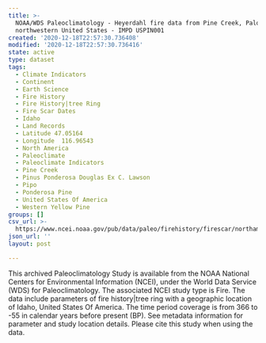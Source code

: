 ```yaml
---
title: >-
  NOAA/WDS Paleoclimatology - Heyerdahl fire data from Pine Creek, Palouse
  northwestern United States - IMPD USPIN001
created: '2020-12-18T22:57:30.736408'
modified: '2020-12-18T22:57:30.736416'
state: active
type: dataset
tags:
  - Climate Indicators
  - Continent
  - Earth Science
  - Fire History
  - Fire History|tree Ring
  - Fire Scar Dates
  - Idaho
  - Land Records
  - Latitude 47.05164
  - Longitude  116.96543
  - North America
  - Paleoclimate
  - Paleoclimate Indicators
  - Pine Creek
  - Pinus Ponderosa Douglas Ex C. Lawson
  - Pipo
  - Ponderosa Pine
  - United States Of America
  - Western Yellow Pine
groups: []
csv_url: >-
  https://www.ncei.noaa.gov/pub/data/paleo/firehistory/firescar/northamerica/supplemental/uspin001-pin-tree-info.csv
json_url: ''
layout: post

---
```

This archived Paleoclimatology Study is available from the NOAA National Centers for Environmental Information (NCEI), under the World Data Service (WDS) for Paleoclimatology. The associated NCEI study type is Fire. The data include parameters of fire history|tree ring with a geographic location of Idaho, United States Of America. The time period coverage is from 366 to -55 in calendar years before present (BP). See metadata information for parameter and study location details. Please cite this study when using the data.
